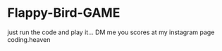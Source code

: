 # Flappy-Bird-GAME
just run the code and play it... DM me you scores at my instagram page coding.heaven
